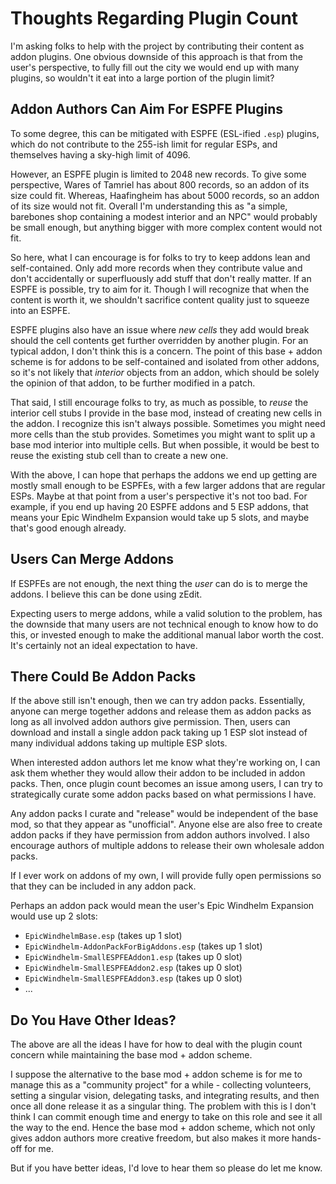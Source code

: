 # Thoughts Regarding Plugin Count

I'm asking folks to help with the project by contributing their content as addon plugins. One obvious downside of this approach is that from the user's perspective, to fully fill out the city we would end up with many plugins, so wouldn't it eat into a large portion of the plugin limit?

## Addon Authors Can Aim For ESPFE Plugins

To some degree, this can be mitigated with ESPFE (ESL-ified `.esp`) plugins, which do not contribute to the 255-ish limit for regular ESPs, and themselves having a sky-high limit of 4096.

However, an ESPFE plugin is limited to 2048 new records. To give some perspective, Wares of Tamriel has about 800 records, so an addon of its size could fit. Whereas, Haafingheim has about 5000 records, so an addon of its size would not fit. Overall I'm understanding this as "a simple, barebones shop containing a modest interior and an NPC" would probably be small enough, but anything bigger with more complex content would not fit.

So here, what I can encourage is for folks to try to keep addons lean and self-contained. Only add more records when they contribute value and don't accidentally or superfluously add stuff that don't really matter. If an ESPFE is possible, try to aim for it. Though I will recognize that when the content is worth it, we shouldn't sacrifice content quality just to squeeze into an ESPFE.

ESPFE plugins also have an issue where _new cells_ they add would break should the cell contents get further overridden by another plugin. For an typical addon, I don't think this is a concern. The point of this base + addon scheme is for addons to be self-contained and isolated from other addons, so it's not likely that _interior_ objects from an addon, which should be solely the opinion of that addon, to be further modified in a patch.

That said, I still encourage folks to try, as much as possible, to _reuse_ the interior cell stubs I provide in the base mod, instead of creating new cells in the addon. I recognize this isn't always possible. Sometimes you might need more cells than the stub provides. Sometimes you might want to split up a base mod interior into multiple cells. But when possible, it would be best to reuse the existing stub cell than to create a new one.

With the above, I can hope that perhaps the addons we end up getting are mostly small enough to be ESPFEs, with a few larger addons that are regular ESPs. Maybe at that point from a user's perspective it's not too bad. For example, if you end up having 20 ESPFE addons and 5 ESP addons, that means your Epic Windhelm Expansion would take up 5 slots, and maybe that's good enough already.

## Users Can Merge Addons

If ESPFEs are not enough, the next thing the _user_ can do is to merge the addons. I believe this can be done using zEdit.

Expecting users to merge addons, while a valid solution to the problem, has the downside that many users are not technical enough to know how to do this, or invested enough to make the additional manual labor worth the cost. It's certainly not an ideal expectation to have.

## There Could Be Addon Packs

If the above still isn't enough, then we can try addon packs. Essentially, anyone can merge together addons and release them as addon packs as long as all involved addon authors give permission. Then, users can download and install a single addon pack taking up 1 ESP slot instead of many individual addons taking up multiple ESP slots.

When interested addon authors let me know what they're working on, I can ask them whether they would allow their addon to be included in addon packs. Then, once plugin count becomes an issue among users, I can try to strategically curate some addon packs based on what permissions I have.

Any addon packs I curate and "release" would be independent of the base mod, so that they appear as "unofficial". Anyone else are also free to create addon packs if they have permission from addon authors involved. I also encourage authors of multiple addons to release their own wholesale addon packs.

If I ever work on addons of my own, I will provide fully open permissions so that they can be included in any addon pack.

Perhaps an addon pack would mean the user's Epic Windhelm Expansion would use up 2 slots:

* `EpicWindhelmBase.esp` (takes up 1 slot)
* `EpicWindhelm-AddonPackForBigAddons.esp` (takes up 1 slot)
* `EpicWindhelm-SmallESPFEAddon1.esp` (takes up 0 slot)
* `EpicWindhelm-SmallESPFEAddon2.esp` (takes up 0 slot)
* `EpicWindhelm-SmallESPFEAddon3.esp` (takes up 0 slot)
* ...

## Do You Have Other Ideas?

The above are all the ideas I have for how to deal with the plugin count concern while maintaining the base mod + addon scheme.

I suppose the alternative to the base mod + addon scheme is for me to manage this as a "community project" for a while - collecting volunteers, setting a singular vision, delegating tasks, and integrating results, and then once all done release it as a singular thing. The problem with this is I don't think I can commit enough time and energy to take on this role and see it all the way to the end. Hence the base mod + addon scheme, which not only gives addon authors more creative freedom, but also makes it more hands-off for me.

But if you have better ideas, I'd love to hear them so please do let me know.
